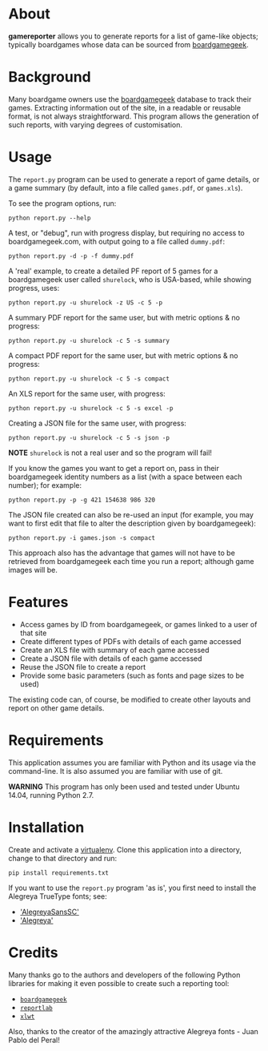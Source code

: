 # About

**gamereporter** allows you to generate reports for a list of game-like
objects; typically boardgames whose data can be sourced from 
[boardgamegeek](http://www.boardgamegeek.com).

# Background

Many boardgame owners use the [boardgamegeek](http://www.boardgamegeek.com) 
database to track their games.  Extracting information out of the site, in a 
readable or reusable format, is not always straightforward.  This program allows 
the generation of such reports, with varying degrees of customisation.

# Usage

The `report.py` program can be used to generate a report of game details, or
a game summary (by default, into a file called `games.pdf`, or `games.xls`).

To see the program options, run:

    python report.py --help
    
A test, or "debug", run with progress display, but requiring no access to 
boardgamegeek.com, with output going to a file called `dummy.pdf`:

    python report.py -d -p -f dummy.pdf

A 'real' example, to create a detailed PF report of 5 games for a boardgamegeek 
user called `shurelock`, who is USA-based, while showing progress, uses:

    python report.py -u shurelock -z US -c 5 -p

A summary PDF report for the same user, but with metric options & no progress:

    python report.py -u shurelock -c 5 -s summary
    
A compact PDF report for the same user, but with metric options & no progress:

    python report.py -u shurelock -c 5 -s compact
    
An XLS report for the same user, with progress:

    python report.py -u shurelock -c 5 -s excel -p

Creating a JSON file for the same user, with progress:

    python report.py -u shurelock -c 5 -s json -p

**NOTE** `shurelock` is not a real user and so the program will fail!
    
If you know the games you want to get a report on, pass in their boardgamegeek
identity numbers as a list (with a space between each number); for example:

    python report.py -p -g 421 154638 986 320
    
The JSON file created can also be re-used an input (for example, you may want to
first edit that file to alter the description given by boardgamegeek):

    python report.py -i games.json -s compact
    
This approach also has the advantage that games will not have to be retrieved
from boardgamegeek each time you run a report; although game images will be.

# Features

- Access games by ID from boardgamegeek, or games linked to a user of that site
- Create different types of PDFs with details of each game accessed
- Create an XLS file with summary of each game accessed
- Create a JSON file with details of each game accessed
- Reuse the JSON file to create a report
- Provide some basic parameters (such as fonts and page sizes to be used)

The existing code can, of course, be modified to create other layouts and report
on other game details.

# Requirements

This application assumes you are familiar with Python and its usage via the
command-line.  It is also assumed you are familiar with use of git.

**WARNING** This program has only been used and tested under Ubuntu 14.04,
running Python 2.7.

# Installation

Create and activate a [virtualenv](https://virtualenv.pypa.io/en/stable/). 
Clone this application into a directory, change to that directory and run:

    pip install requirements.txt

If you want to use the `report.py` program 'as is', you first need to install 
the Alegreya TrueType fonts; see:

- ['AlegreyaSansSC'](http://www.1001freefonts.com/alegreya_sans_sc.font)
- ['Alegreya'](https://fontlibrary.org/en/font/alegreya)

# Credits

Many thanks go to the authors and developers of the following Python 
libraries for making it even possible to create such a reporting tool:
- [`boardgamegeek`](https://github.com/lcosmin/boardgamegeek)
- [`reportlab`](http://www.reportlab.com/opensource/)
- [`xlwt`](https://pypi.python.org/pypi/xlwt)

Also, thanks to the creator of the amazingly attractive Alegreya fonts - 
 Juan Pablo del Peral!

